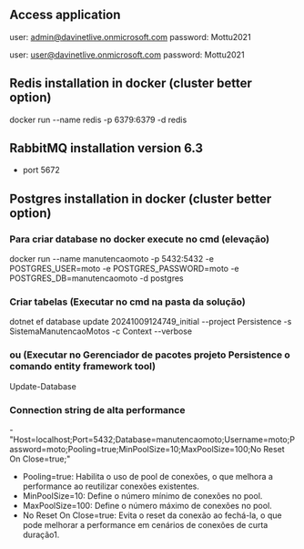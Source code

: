 ﻿## Access application
user: admin@davinetlive.onmicrosoft.com
password: Mottu2021

user: user@davinetlive.onmicrosoft.com
password: Mottu2021

## Redis installation in docker (cluster better option)
docker run --name redis -p 6379:6379 -d redis

## RabbitMQ installation version 6.3
- port 5672

## Postgres installation in docker (cluster better option)

### Para criar database no docker execute no cmd (elevação)
docker run --name manutencaomoto -p 5432:5432 -e POSTGRES_USER=moto -e POSTGRES_PASSWORD=moto -e POSTGRES_DB=manutencaomoto -d postgres

### Criar tabelas (Executar no cmd na pasta da solução)
dotnet ef database update 20241009124749_initial --project Persistence -s SistemaManutencaoMotos -c Context --verbose
### ou (Executar no Gerenciador de pacotes projeto Persistence o comando entity framework tool)
Update-Database

### Connection string de alta performance
-"Host=localhost;Port=5432;Database=manutencaomoto;Username=moto;Password=moto;Pooling=true;MinPoolSize=10;MaxPoolSize=100;No Reset On Close=true;"

- Pooling=true: Habilita o uso de pool de conexões, o que melhora a performance ao reutilizar conexões existentes.
- MinPoolSize=10: Define o número mínimo de conexões no pool.
- MaxPoolSize=100: Define o número máximo de conexões no pool.
- No Reset On Close=true: Evita o reset da conexão ao fechá-la, o que pode melhorar a performance em cenários de conexões de curta duração1.
